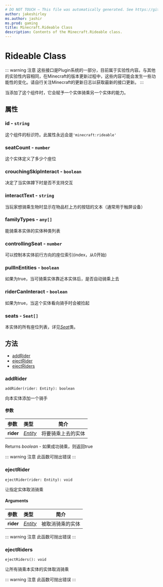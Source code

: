 ```yaml
---
# DO NOT TOUCH — This file was automatically generated. See https://github.com/Mojang/MinecraftScriptingApiDocsGenerator to modify descriptions, examples, etc.
author: jakeshirley
ms.author: jashir
ms.prod: gaming
title: Minecraft.Rideable Class
description: Contents of the Minecraft.Rideable class.
---
```

# Rideable Class
::: warning 注意
这些接口是Plugin系统的一部分，目前属于实验性内容。与其他的实验性内容相同，在Minecraft的版本更新过程中，这些内容可能会发生一些功能性的变化。请自行关注Minecraft的更新日志以获取最新的接口更新。
:::
<!-- When added, this component adds the capability that an entity can be ridden by another entity. -->
当添加了这个组件时，它会赋予一个实体骑乘另一个实体的能力。

## 属性
### **id** - `string`
<!-- Identifier of this component. Should always be minecraft:rideable. -->
这个组件的标识符。此属性永远会是`'minecraft:rideable'`


### **seatCount** - `number`
<!-- Number of seats for riders defined for this entity. -->
这个实体定义了多少个座位


### **crouchingSkipInteract** - `boolean`
<!-- Determines whether interactions are not supported if the entity is crouching. -->
决定了当实体蹲下时是否不支持交互


### **interactText** - `string`
<!-- Set of text that should be displayed when a player is looking to ride on this entity (commonly with touch-screen controls). -->
当玩家想骑乘生物时显示在物品栏上方的按钮的文本（通常用于触屏设备）


### **familyTypes** - `any[]`
<!-- A string-list of entity types that this entity can support as riders. -->
能骑乘本实体的实体种类列表


### **controllingSeat** - `number`
<!-- Zero-based index of the seat that can used to control this entity. -->
可以控制本实体前行方向的座位索引(index，从0开始)


### **pullInEntities** - `boolean`
<!-- If true, this entity will pull in entities that are in the correct family_types into any available seat. -->
如果为true，当可骑乘实体靠近本实体后，是否自动骑乘上去


### **riderCanInteract** - `boolean`
<!-- If true, this entity will be picked when looked at by the rider. -->
如果为true，当这个实体看向骑手时会被捡起


### **seats** - `Seat[]`
<!-- The list of positions and number of riders for each position for entities riding this entity. -->
本实体的所有座位列表，详见[*Seat*](Seat.md)类。


## 方法
- [addRider](#addrider)
- [ejectRider](#ejectrider)
- [ejectRiders](#ejectriders)
  
### **addRider**
`
addRider(rider: Entity): boolean
`

<!-- Adds an entity to this entity as a rider. -->
向本实体添加一个骑手
#### 参数
| 参数 | 类型 | 简介 |
| :--- | :--- | :---: |
| **rider** | [*Entity*](Entity.md) | 将要骑乘上去的实体 |

Returns *boolean* - 如果成功骑乘，则返回true

::: warning 注意
此函数可抛出错误
:::

### **ejectRider**
`
ejectRider(rider: Entity): void
`

<!-- Ejects the specified rider of this entity. -->
让指定实体取消骑乘
#### Arguments
| 参数 | 类型 | 简介 |
| :--- | :--- | :---: |
| **rider** | [*Entity*](Entity.md) | 被取消骑乘的实体 |


::: warning 注意
此函数可抛出错误
:::

### **ejectRiders**
`
ejectRiders(): void
`

让所有骑乘本实体的实体取消骑乘

::: warning 注意
此函数可抛出错误
:::

